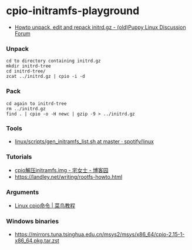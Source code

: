cpio-initramfs-playground
=========================
- [Howto unpack, edit and repack initrd.gz - (old)Puppy Linux Discussion Forum](https://oldforum.puppylinux.com/viewtopic.php?t=53019)
### Unpack
```
cd to directory containing initrd.gz 
mkdir initrd-tree 
cd initrd-tree/ 
zcat ../initrd.gz | cpio -i -d
```
### Pack
```
cd again to initrd-tree 
rm ../initrd.gz 
find . | cpio -o -H newc | gzip -9 > ../initrd.gz
```
### Tools
- [linux/scripts/gen_initramfs_list.sh at master · spotify/linux](https://github.com/spotify/linux/blob/master/scripts/gen_initramfs_list.sh)

### Tutorials
- [cpio解压initramfs.img - 宅女士 - 博客园](https://www.cnblogs.com/carriezhangyan/p/9407567.html)
- https://landley.net/writing/rootfs-howto.html

### Arguments
- [Linux cpio命令 | 菜鸟教程](https://www.runoob.com/linux/linux-comm-cpio.html)


### Windows binaries
- https://mirrors.tuna.tsinghua.edu.cn/msys2/msys/x86_64/cpio-2.15-1-x86_64.pkg.tar.zst
